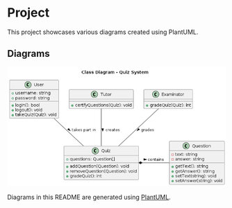 #  Project

This project showcases various diagrams created using PlantUML.

## Diagrams

![Diagram 1](https://github.com/Midhun-c/OOAD_LAB/blob/main/asset/classuml.png)



Diagrams in this README are generated using [PlantUML](https://plantuml.com/en-dark/).

